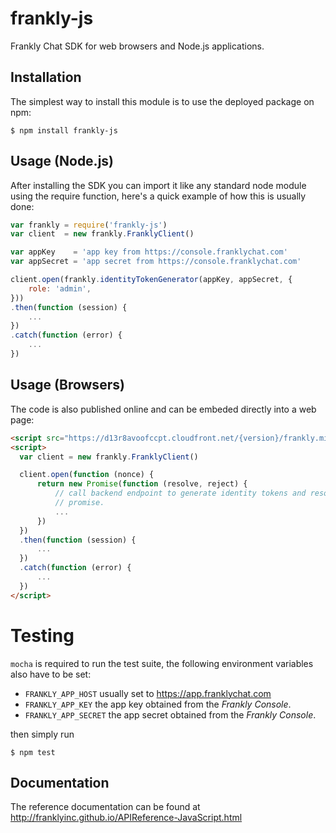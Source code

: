 frankly-js
==========

Frankly Chat SDK for web browsers and Node.js applications.

Installation
------------

The simplest way to install this module is to use the deployed package on npm:
```
$ npm install frankly-js
```

Usage (Node.js)
---------------

After installing the SDK you can import it like any standard node module using
the require function, here's a quick example of how this is usually done:

```js
var frankly = require('frankly-js')
var client  = new frankly.FranklyClient()

var appKey    = 'app key from https://console.franklychat.com'
var appSecret = 'app secret from https://console.franklychat.com'

client.open(frankly.identityTokenGenerator(appKey, appSecret, {
    role: 'admin',
}))
.then(function (session) {
    ...
})
.catch(function (error) {
    ...
})
```

Usage (Browsers)
----------------

The code is also published online and can be embeded directly into a web page:

```html
<script src="https://d13r8avoofccpt.cloudfront.net/{version}/frankly.min.js"></script>
<script>
  var client = new frankly.FranklyClient()

  client.open(function (nonce) {
      return new Promise(function (resolve, reject) {
          // call backend endpoint to generate identity tokens and resolve the
          // promise.
          ...
      })
  })
  .then(function (session) {
      ...
  })
  .catch(function (error) {
      ...
  })
</script>
```

Testing
=======

`mocha` is required to run the test suite, the following environment variables
also have to be set:

- `FRANKLY_APP_HOST` usually set to https://app.franklychat.com
- `FRANKLY_APP_KEY` the app key obtained from the *Frankly Console*.
- `FRANKLY_APP_SECRET` the app secret obtained from the *Frankly Console*.

then simply run

```
$ npm test
```

Documentation
-------------

The reference documentation can be found at http://franklyinc.github.io/APIReference-JavaScript.html

